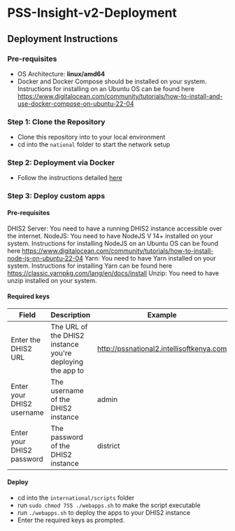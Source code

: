 # PSS-Insight-v2-Deployment

## Deployment Instructions

### Pre-requisites

- OS Architecture: **linux/amd64**  
- Docker and Docker Compose should be installed on your system. Instructions for installing on an Ubuntu OS can be found here https://www.digitalocean.com/community/tutorials/how-to-install-and-use-docker-compose-on-ubuntu-22-04

### Step 1: Clone the Repository

 - Clone this repository into to your local environment
 - cd into the `national` folder to start the network setup

### Step 2: Deployment via Docker
 - Follow the instructions detailed [here](./international/README.md)

### Step 3: Deploy custom apps

#### Pre-requisites

DHIS2 Server: You need to have a running DHIS2 instance accessible over the internet.
NodeJS: You need to have NodeJS V 14+ installed on your system. Instructions for installing NodeJS on an Ubuntu OS can be found here https://www.digitalocean.com/community/tutorials/how-to-install-node-js-on-ubuntu-22-04
Yarn: You need to have Yarn installed on your system. Instructions for installing Yarn can be found here https://classic.yarnpkg.com/lang/en/docs/install
Unzip: You need to have unzip installed on your system.

#### Required keys
| Field | Description | Example |
| --- | --- | --- |
| Enter the DHIS2 URL | The URL of the DHIS2 instance you're deploying the app to | http://pssnational2.intellisoftkenya.com|
| Enter your DHIS2 username | The username of the DHIS2 instance | admin |
| Enter your DHIS2 password | The password of the DHIS2 instance | district |
#### Deploy
- cd into the `international/scripts` folder
- run `sudo chmod 755 ./webapps.sh` to make the script executable
- run `./webapps.sh` to deploy the apps to your DHIS2 instance
- Enter the required keys as prompted.
